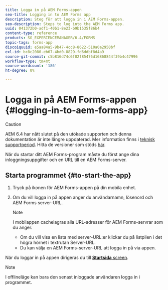 ```yaml
---
title: Logga in på AEM Forms-appen
seo-title: Logging in to AEM Forms app
description: Steg för att logga in i AEM Forms-appen.
seo-description: Steps to log into the AEM Forms app.
uuid: 041372b0-adf1-40b1-8e23-b9b1535f86b4
content-type: reference
products: SG_EXPERIENCEMANAGER/6.4/FORMS
topic-tags: forms-app
discoiquuid: e5aa84a5-9b47-4cc8-8622-510a0a2950bf
exl-id: bc8c2080-eb67-4bd0-8829-fd6ddbf8d4a9
source-git-commit: c5b816d74c6f02f85476d16868844f39b4c47996
workflow-type: tm+mt
source-wordcount: '186'
ht-degree: 0%

---
```


# Logga in på AEM Forms-appen {#logging-in-to-aem-forms-app}

>[!CAUTION]
>
>AEM 6.4 har nått slutet på den utökade supporten och denna dokumentation är inte längre uppdaterad. Mer information finns i [teknisk supportperiod](https://helpx.adobe.com/support/programs/eol-matrix.html). Hitta de versioner som stöds [här](https://experienceleague.adobe.com/docs/).

När du startar ditt AEM Forms-program måste du först ange dina inloggningsuppgifter och en URL till en AEM Forms-server.

## Starta programmet {#to-start-the-app}

1. Tryck på ikonen för AEM Forms-appen på din mobila enhet.
1. Om du vill logga in på appen anger du användarnamn, lösenord och AEM Forms server-URL.

   >[!NOTE]
   >
   >I mobilappen cachelagras alla URL-adresser för AEM Forms-servrar som du anger.
   >
   >* Om du vill visa en lista med server-URL:er klickar du på listpilen i det högra hörnet i textrutan Server-URL.
   >* Du kan välja en AEM Forms-server-URL att logga in på via appen.


När du loggar in på appen dirigeras du till [**Startsida** screen](/help/forms/using/home-screen.md).

>[!NOTE]
>
>I offlineläge kan bara den senast inloggade användaren logga in i programmet.
